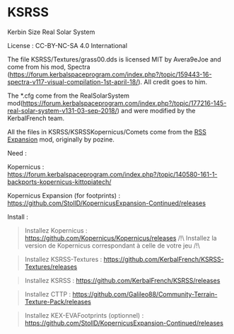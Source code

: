 # KSRSS

Kerbin Size Real Solar System

License : CC-BY-NC-SA 4.0 International 

The file KSRSS/Textures/grass00.dds is licensed MIT by Avera9eJoe and come from his mod, Spectra (https://forum.kerbalspaceprogram.com/index.php?/topic/159443-16-spectra-v117-visual-compilation-1st-april-18/). All credit goes to him.

The \*.cfg come from the RealSolarSystem mod(https://forum.kerbalspaceprogram.com/index.php?/topic/177216-145-real-solar-system-v131-03-sep-2018/) and were modified by the KerbalFrench team.

All the files in KSRSS/KSRSSKopernicus/Comets come from the [RSS Expansion](https://github.com/PhineasFreak/RSSExpansion) mod, originally by pozine.


Need : 

Kopernicus : https://forum.kerbalspaceprogram.com/index.php?/topic/140580-161-1-backports-kopernicus-kittopiatech/

Kopernicus Expansion (for footprints) : https://github.com/StollD/KopernicusExpansion-Continued/releases

Install : 

> Installez Kopernicus : https://github.com/Kopernicus/Kopernicus/releases
/!\ Installez la version de Kopernicus correspondant à celle de votre jeu /!\

> Installez KSRSS-Textures : https://github.com/KerbalFrench/KSRSS-Textures/releases

> Installez KSRSS : https://github.com/KerbalFrench/KSRSS/releases

> Installez CTTP : https://github.com/Galileo88/Community-Terrain-Texture-Pack/releases

> Installez KEX-EVAFootprints (optionnel) : https://github.com/StollD/KopernicusExpansion-Continued/releases


